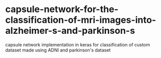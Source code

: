 # capsule-network-for-the-classification-of-mri-images-into-alzheimer-s-and-parkinson-s

capsule network implementation in keras for classification of custom dataset made using ADNI and parkinson's dataset
